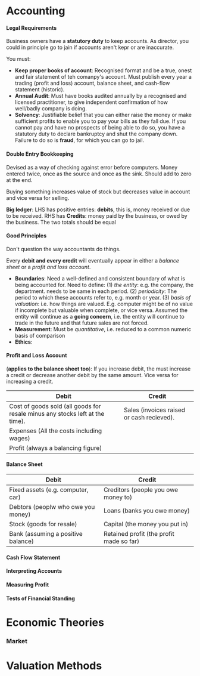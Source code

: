 
# Accounting


#### Legal Requirements

Business owners have a **statutory duty** to keep accounts. As director, you could in principle go to jain if accounts aren't kepr or are inaccurate.

You must:
- **Keep proper books of account**: Recognised format and be a true, onest and fair statement of teh comanpy's account. Must publish every year a trading (profit and loss) account, balance sheet, and cash-flow statement (historic).
- **Annual Audit**: Must have books audited annually by a recognised and licensed practitioner, to give independent confirmation of how well/badly company is doing.
- **Solvency**: Justifiable belief  that you can either raise the money or make sufficient profits to enable you to pay your bills as they fall due. If you cannot pay and have no prospects of being able to do so, you have a statutory duty to declare bankruptcy and shut the company down. Failure to do so is **fraud**, for which you can go to jail.

#### Double Entry Bookkeeping

Devised as a way of checking against error before computers. Money entered twice, once as the source and once as the sink. Should add to zero at the end.

Buying something increases value of stock but decreases value in account and vice versa for selling.

**Big ledger**: LHS has positive entries: **debits**, this is, money received or due to be received. RHS has **Credits**: money paid by the business, or owed by the business. The two totals should be equal

#### Good Principles

Don't question the way accountants do things.

Every **debit and every credit** will eventually appear in either a *balance sheet* or a 
*profit and loss account*.

- **Boundaries**: Need a well-defined and consistent boundary of what is being accounted for. Need to define: (1) *the entity*: e.g. the company, the department. needs to be same in each period. (2) *periodicity*: The period to which these accounts refer to, e.g. month or year. (3) *basis of valuation*: i.e. how things are valued. E.g. computer might be of no value if incomplete but valuable when complete, or vice versa. Assumed the entity will continue as a **going concern**, i.e. the entity will continue to trade in the future and that future sales are not forced.
- **Measurement**: Must be *quantitative*, i.e. reduced to a common numeric basis of comparison
- **Ethics**:

#### Profit and Loss Account
(**applies to the balance sheet too**): If you increase debit, the must increase a credit or decrease another debit by the same amount. Vice versa for increasing a credit.

| Debit                                                                        | Credit                                    |
|------------------------------------------------------------------------------|-------------------------------------------|
| Cost of goods sold (all goods for resale minus any stocks left at the time). | Sales (invoices raised or cash recieved). |
| Expenses (All the costs including wages)                                     |                                           |
| Profit (always a balancing figure)                                           |                                           |




#### Balance Sheet

| Debit                              | Credit                                   |
|------------------------------------|------------------------------------------|
| Fixed assets (e.g. computer, car)  | Creditors (people you owe money to)      |
| Debtors (peoplw who owe you money) | Loans (banks you owe money)              |
| Stock (goods for resale)           | Capital (the money you put in)           |
| Bank (assuming a positive balance) | Retained profit (the profit made so far) |


#### Cash Flow Statement

#### Interpreting Accounts

#### Measuring Profit

#### Tests of Financial Standing



# Economic Theories

### Market 


# Valuation Methods